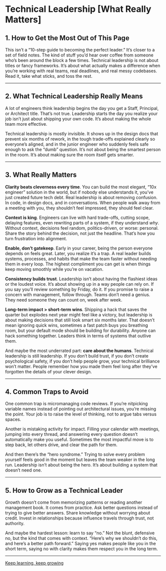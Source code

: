 # Technical Leadership [What Really Matters]

## 1. How to Get the Most Out of This Page  
This isn’t a “10-step guide to becoming the perfect leader.” It’s closer to a set of field notes. The kind of stuff you’d hear over coffee from someone who’s been around the block a few times. Technical leadership is not about titles or fancy frameworks. It’s about what actually makes a difference when you’re working with real teams, real deadlines, and real messy codebases. Read it, take what sticks, and toss the rest.  

---

## 2. What Technical Leadership Really Means  
A lot of engineers think leadership begins the day you get a Staff, Principal, or Architect title. That’s not true. Leadership starts the day you realize your job isn’t just about shipping your own code. It’s about making the whole team more effective.  

Technical leadership is mostly invisible. It shows up in the design docs that prevent six months of rework, in the tough trade-offs explained clearly so everyone’s aligned, and in the junior engineer who suddenly feels safe enough to ask the “dumb” question. It’s not about being the smartest person in the room. It’s about making sure the room itself gets smarter.  

---

## 3. What Really Matters  
**Clarity beats cleverness every time**. You can build the most elegant, “10x engineer” solution in the world, but if nobody else understands it, you’ve just created future tech debt. Real leadership is about removing confusion. In code, in design docs, and in conversations. When people walk away from a meeting with you, they shouldn’t feel impressed, they should feel clear.  

**Context is king**. Engineers can live with hard trade-offs, cutting scope, delaying features, even rewriting parts of a system, if they understand *why*. Without context, decisions feel random, politics-driven, or worse: personal. Share the story behind the decision, not just the headline. That’s how you turn frustration into alignment.  

**Enable, don’t gatekeep**. Early in your career, being the person everyone depends on feels great. Later, you realize it’s a trap. A real leader builds systems, processes, and habits that make the team faster without needing them in every loop. The highest compliment you can get is when things keep moving smoothly while you’re on vacation.  

**Consistency builds trust**. Leadership isn’t about having the flashiest ideas or the loudest voice. It’s about showing up in a way people can rely on. If you say you’ll review something by Friday, do it. If you promise to raise a concern with management, follow through. Teams don’t need a genius. They need someone they can count on, week after week.  

**Long-term impact > short-term wins**. Shipping a hack that saves the quarter but explodes next year might feel like a victory, but leadership is about making decisions that still look smart six months later. That doesn’t mean ignoring quick wins, sometimes a fast patch buys you breathing room, but your default mode should be building for durability. Anyone can hack something together. Leaders think in terms of systems that outlive them.  

And maybe the most underrated part: **care about the humans**. Technical leadership is still leadership. If you don’t build trust, if you don’t create psychological safety, if you don’t help people grow, your technical brilliance won’t matter. People remember how you made them feel long after they’ve forgotten the details of your clever design.  

---

## 4. Common Traps to Avoid  
One common trap is micromanaging code reviews. If you’re nitpicking variable names instead of pointing out architectural issues, you’re missing the point. Your job is to raise the level of thinking, not to argue tabs versus spaces.  

Another is mistaking activity for impact. Filling your calendar with meetings, jumping into every thread, and answering every question doesn’t automatically make you useful. Sometimes the most impactful move is to step back, let others drive, and clear the path for them.  

And then there’s the “hero syndrome.” Trying to solve every problem yourself feels good in the moment but leaves the team weaker in the long run. Leadership isn’t about being the hero. It’s about building a system that doesn’t need one.  

---

## 5. How to Grow as a Technical Leader  
Growth doesn’t come from memorizing patterns or reading another management book. It comes from practice. Ask better questions instead of trying to give better answers. Share knowledge without worrying about credit. Invest in relationships because influence travels through trust, not authority.  

And maybe the hardest lesson: learn to say “no.” Not the blunt, defensive no, but the kind that comes with context. “Here’s why we shouldn’t do this, and here’s a better path forward.” Saying yes makes people like you in the short term, saying no with clarity makes them respect you in the long term.  

---

[Keep learning, keep growing](https://www.bytestoskills.co/)
